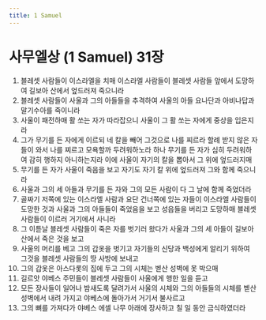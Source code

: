 ```yaml
---
title: 1 Samuel
---
```


# 사무엘상 (1 Samuel) 31장
1. 블레셋 사람들이 이스라엘을 치매 이스라엘 사람들이 블레셋 사람들 앞에서 도망하여 길보아 산에서 엎드러져 죽으니라
1. 블레셋 사람들이 사울과 그의 아들들을 추격하여 사울의 아들 요나단과 아비나답과 말기수아를 죽이니라
1. 사울이 패전하매 활 쏘는 자가 따라잡으니 사울이 그 활 쏘는 자에게 중상을 입은지라
1. 그가 무기를 든 자에게 이르되 네 칼을 빼어 그것으로 나를 찌르라 할례 받지 않은 자들이 와서 나를 찌르고 모욕할까 두려워하노라 하나 무기를 든 자가 심히 두려워하여 감히 행하지 아니하는지라 이에 사울이 자기의 칼을 뽑아서 그 위에 엎드러지매
1. 무기를 든 자가 사울이 죽음을 보고 자기도 자기 칼 위에 엎드러져 그와 함께 죽으니라
1. 사울과 그의 세 아들과 무기를 든 자와 그의 모든 사람이 다 그 날에 함께 죽었더라
1. 골짜기 저쪽에 있는 이스라엘 사람과 요단 건너쪽에 있는 자들이 이스라엘 사람들이 도망한 것과 사울과 그의 아들들이 죽었음을 보고 성읍들을 버리고 도망하매 블레셋 사람들이 이르러 거기에서 사니라
1. 그 이튿날 블레셋 사람들이 죽은 자를 벗기러 왔다가 사울과 그의 세 아들이 길보아 산에서 죽은 것을 보고
1. 사울의 머리를 베고 그의 갑옷을 벗기고 자기들의 신당과 백성에게 알리기 위하여 그것을 블레셋 사람들의 땅 사방에 보내고
1. 그의 갑옷은 아스다롯의 집에 두고 그의 시체는 벧산 성벽에 못 박으매
1. 길르앗 야베스 주민들이 블레셋 사람들이 사울에게 행한 일을 듣고
1. 모든 장사들이 일어나 밤새도록 달려가서 사울의 시체와 그의 아들들의 시체를 벧산 성벽에서 내려 가지고 야베스에 돌아가서 거기서 불사르고
1. 그의 뼈를 가져다가 야베스 에셀 나무 아래에 장사하고 칠 일 동안 금식하였더라